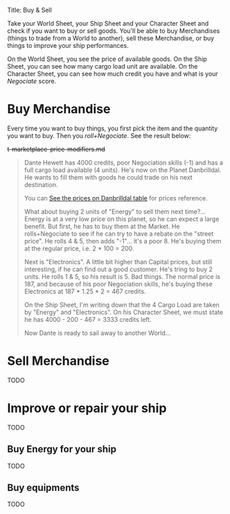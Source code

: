 Title: Buy & Sell

Take your World Sheet, your Ship Sheet and your Character Sheet and check if you
want to buy or sell goods. You'll be able to buy Merchandises (things to trade
from a World to another), sell these Merchandise, or buy things to improve your
ship performances.

On the World Sheet, you see the price of available goods. On the Ship Sheet, you
can see how many cargo load unit are available. On the Character Sheet, you can
see how much credit you have and what is your *Negociate* score.

# Buy Merchandise

Every time you want to buy things, you first pick the item and the quantity you
want to buy. Then you *roll+Negociate*. See the result below:

~~t-marketplace-price-modifiers.md~~

> Dante Hewett has 4000 credits, poor Negociation skills (-1) and has a full
> cargo load available (4 units). He's now on the Planet Danbrilldal. He wants 
> to fill them with goods he could trade on his next destination.
>
> You can [See the prices on Danbrilldal table][prices-on-danbrilldal] for
> prices reference.
>
> What about buying 2 units of "Energy" to sell them next time?...
> Energy is at a very low price on this planet, so he can expect a large benefit.
> But first, he has to buy them at the Market. He rolls+Negociate to see if he
> can try to have a rebate on the "street price".
> He rolls 4 & 5, then adds "-1"... it's a poor 8. He's buying them at the
> regular price, i.e. 2 * 100 = 200.
> 
> Next is "Electronics". A little bit higher than Capital prices, but still
> interesting, if he can find out a good customer. He's tring to buy 2 units.
> He rolls 1 & 5, so his result is 5. Bad things. The normal price is 187, and
> because of his poor Negociation skills, he's buying these Electronics at
> 187 * 1.25 * 2 = 467 credits.
> 
> On the Ship Sheet, I'm writing down that the 4 Cargo Load are taken by
> "Energy" and "Electronics".
> On his Character Sheet, we must state he has 4000 - 200 - 467 = 3333 credits
> left.
> 
> Now Dante is ready to sail away to another World...

# Sell Merchandise

TODO

# Improve or repair your ship

TODO

## Buy Energy for your ship

TODO

## Buy equipments

TODO


[prices-on-danbrilldal]: ../galaxy/#prices-on-danbrilldal

